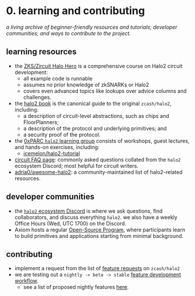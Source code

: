 # 0. learning and contributing
*a living archive of beginner-friendly resources and tutorials; developer communities; and ways to contribute to the project.*
## learning resources
- the [ZKS/Zircuit Halo Hero](https://halo2.zksecurity.xyz/) is a comprehensive course on Halo2 circuit development:
    - all example code is runnable
    - assumes no prior knowledge of zkSNARKs or Halo2
    - covers even advanced topics like lookups over advice columns and challenges.
- the [halo2 book](https://github.com/zcash/halo2) is the canonical guide to the original `zcash/halo2`, including:
    - a description of circuit-level abstractions, such as chips and FloorPlanners;
    - a description of the protocol and underlying primitives; and
    - a security proof of the protocol.
- the [0xPARC `halo2` learning group](http://learn.0xparc.org/halo2/) consists of workshops, guest lectures, and hands-on exercises, including:
    - [icemelon/halo2-tutorial](https://github.com/icemelon/halo2-tutorial)
- [circuit FAQ page](./circuit_faqs.md): commonly asked questions collated from the `halo2` ecosystem Discord; most helpful for circuit writers.
- [adria0/awesome-halo2](https://github.com/adria0/awesome-halo2): a community-maintained list of halo2-related resources.

## developer communities
- the [`halo2` ecosystem Discord](https://discord.gg/NxUHAw8rGu) is where we ask questions, find collaborators, and discuss everything `halo2`. we also have a weekly Office Hours (Wed, UTC 1700) on the Discord.
- Axiom hosts a regular [Open-Source Program](https://www.axiom.xyz/open-source-v2), where participants learn to build primitives and applications starting from minimal background.

## contributing
- implement a request from the list of [feature requests](https://github.com/zcash/halo2/labels/C-feature-request) on `zcash/halo2`
- we are testing out a `nightly -> beta -> stable` [feature development workflow](https://zcash.github.io/halo2/dev/features.html).
    - see a list of proposed nightly features [here](https://github.com/zcash/halo2/labels/F-nightly).
